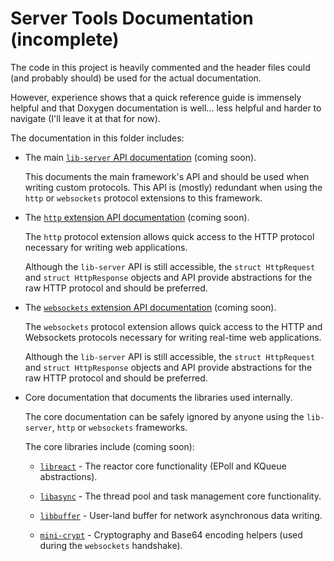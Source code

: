 # Server Tools Documentation (incomplete)

The code in this project is heavily commented and the header files could (and probably should) be used for the actual documentation.

However, experience shows that a quick reference guide is immensely helpful and that Doxygen documentation is well... less helpful and harder to navigate (I'll leave it at that for now).

The documentation in this folder includes:

* The main [`lib-server` API documentation](lib-server.md) (coming soon).

    This documents the main framework's API and should be used when writing custom protocols. This API is (mostly) redundant when using the `http` or `websockets` protocol extensions to this framework.

* The [`http` extension API documentation](http.md) (coming soon).

    The `http` protocol extension allows quick access to the HTTP protocol necessary for writing web applications.

    Although the `lib-server` API is still accessible, the `struct HttpRequest` and `struct HttpResponse` objects and API provide abstractions for the raw HTTP protocol and should be preferred.

* The [`websockets` extension API documentation](websockets.md) (coming soon).

    The `websockets` protocol extension allows quick access to the HTTP and Websockets protocols necessary for writing real-time web applications.

    Although the `lib-server` API is still accessible, the `struct HttpRequest` and `struct HttpResponse` objects and API provide abstractions for the raw HTTP protocol and should be preferred.

* Core documentation that documents the libraries used internally.

    The core documentation can be safely ignored by anyone using the `lib-server`, `http` or `websockets` frameworks.

    The core libraries include (coming soon):

    * [`libreact`](./libreact.md) - The reactor core functionality (EPoll and KQueue abstractions).

    * [`libasync`](./libasync.md) - The thread pool and task management core functionality.

    * [`libbuffer`](./libbuffer.md) - User-land buffer for network asynchronous data writing.

    * [`mini-crypt`](./mini-crypt.md) - Cryptography and Base64 encoding helpers (used during the `websockets` handshake).
